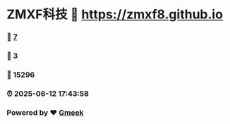 # ZMXF科技 :link: https://zmxf8.github.io 
### :page_facing_up: [7](https://zmxf8.github.io/tag.html) 
### :speech_balloon: 3 
### :hibiscus: 15296 
### :alarm_clock: 2025-06-12 17:43:58 
### Powered by :heart: [Gmeek](https://github.com/Meekdai/Gmeek)
